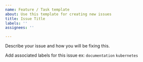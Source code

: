 ```yaml
---
name: Feature / Task template
about: Use this template for creating new issues
title: Issue Title
labels: ''
assignees: ''

---
```


Describe your issue and how you will be fixing this.

Add associated labels for this issue ex: ``documentation`` ``kubernetes``
